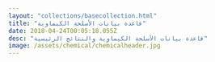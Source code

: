 ```yaml
---
layout: "collections/basecollection.html"
title: "قاعدة بيانات الأسلحة الكيماوية"
date: 2018-04-24T00:05:18.055Z
desc: "قاعدة بيانات الأسلحة الكيماوية والنتائج الرئيسية"
image: /assets/chemical/chemicalheader.jpg
---
```

